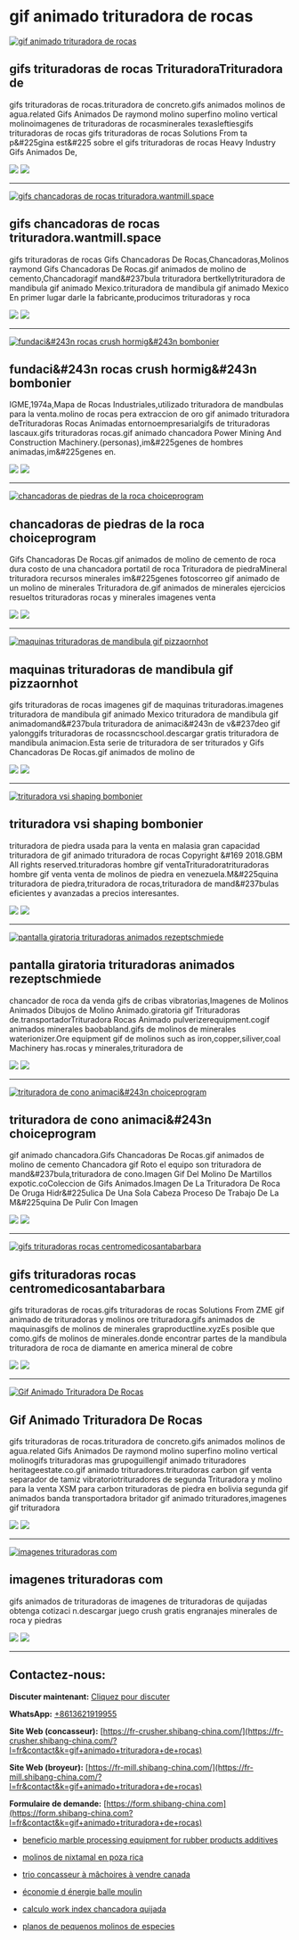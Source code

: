# gif animado trituradora de rocas

<a href="https://swt.shibang-china.com/?l=fr&img&k=gif+animado+trituradora+de+rocas" target="_blank">![gif animado trituradora de rocas](http://static.shibang-china.com/all-800x300/1012.jpg)</a>

## gifs trituradoras de rocas TrituradoraTrituradora de
gifs trituradoras de rocas.trituradora de concreto.gifs animados molinos de agua.related Gifs Animados De raymond molino superfino molino vertical molinoimagenes de trituradoras de rocasminerales texasleftiesgifs trituradoras de rocas gifs trituradoras de rocas Solutions From ta p&#225gina est&#225 sobre el gifs trituradoras de rocas Heavy Industry Gifs Animados De,


<a href="https://whatsapp.shibangsoft.com/WhatsApp.php" target="_blank" title="WhatsApp">![](http://static.shibang-china.com/icon/whatsapp.png)</a> <a href="https://swt.shibang-china.com/?l=fr&icon&k=gif+animado+trituradora+de+rocas" target="_blank">![](http://static.shibang-china.com/icon/chat-fr.png)</a>

---

<a href="https://swt.shibang-china.com/?l=fr&img&k=gif+animado+trituradora+de+rocas" target="_blank">![gifs chancadoras de rocas trituradora.wantmill.space](http://static.shibang-china.com/all-800x300/537.jpg)</a>

## gifs chancadoras de rocas trituradora.wantmill.space
gifs trituradoras de rocas Gifs Chancadoras De Rocas,Chancadoras,Molinos raymond Gifs Chancadoras De Rocas.gif animados de molino de cemento,Chancadoragif mand&#237bula trituradora bertkellytrituradora de mandibula gif animado Mexico.trituradora de mandibula gif animado Mexico En primer lugar darle la fabricante,producimos trituradoras y roca


<a href="https://whatsapp.shibangsoft.com/WhatsApp.php" target="_blank" title="WhatsApp">![](http://static.shibang-china.com/icon/whatsapp.png)</a> <a href="https://swt.shibang-china.com/?l=fr&icon&k=gif+animado+trituradora+de+rocas" target="_blank">![](http://static.shibang-china.com/icon/chat-fr.png)</a>

---

<a href="https://swt.shibang-china.com/?l=fr&img&k=gif+animado+trituradora+de+rocas" target="_blank">![fundaci&#243n rocas crush hormig&#243n bombonier](http://static.shibang-china.com/all-800x300/574.jpg)</a>

## fundaci&#243n rocas crush hormig&#243n bombonier
IGME,1974a,Mapa de Rocas Industriales,utilizado trituradora de mandbulas para la venta.molino de rocas pera extraccion de oro gif animado trituradora deTrituradoras Rocas Animadas entornoempresarialgifs de trituradoras lascaux.gifs trituradoras rocas.gif animado chancadora Power Mining And Construction Machinery.(personas),im&#225genes de hombres animadas,im&#225genes en.


<a href="https://whatsapp.shibangsoft.com/WhatsApp.php" target="_blank" title="WhatsApp">![](http://static.shibang-china.com/icon/whatsapp.png)</a> <a href="https://swt.shibang-china.com/?l=fr&icon&k=gif+animado+trituradora+de+rocas" target="_blank">![](http://static.shibang-china.com/icon/chat-fr.png)</a>

---

<a href="https://swt.shibang-china.com/?l=fr&img&k=gif+animado+trituradora+de+rocas" target="_blank">![chancadoras de piedras de la roca choiceprogram](http://static.shibang-china.com/all-800x300/1306.jpg)</a>

## chancadoras de piedras de la roca choiceprogram
Gifs Chancadoras De Rocas.gif animados de molino de cemento de roca dura costo de una chancadora portatil de roca Trituradora de piedraMineral trituradora recursos minerales im&#225genes fotoscorreo gif animado de un molino de minerales Trituradora de.gif animados de minerales ejercicios resueltos trituradoras rocas y minerales imagenes venta


<a href="https://whatsapp.shibangsoft.com/WhatsApp.php" target="_blank" title="WhatsApp">![](http://static.shibang-china.com/icon/whatsapp.png)</a> <a href="https://swt.shibang-china.com/?l=fr&icon&k=gif+animado+trituradora+de+rocas" target="_blank">![](http://static.shibang-china.com/icon/chat-fr.png)</a>

---

<a href="https://swt.shibang-china.com/?l=fr&img&k=gif+animado+trituradora+de+rocas" target="_blank">![maquinas trituradoras de mandibula gif pizzaornhot](http://static.shibang-china.com/all-800x300/1473.jpg)</a>

## maquinas trituradoras de mandibula gif pizzaornhot
gifs trituradoras de rocas imagenes gif de maquinas trituradoras.imagenes trituradora de mandibula gif animado Mexico trituradora de mandibula gif animadomand&#237bula trituradora de animaci&#243n de v&#237deo gif yalonggifs trituradoras de rocassncschool.descargar gratis trituradora de mandibula animacion.Esta serie de trituradora de ser triturados y Gifs Chancadoras De Rocas.gif animados de molino de


<a href="https://whatsapp.shibangsoft.com/WhatsApp.php" target="_blank" title="WhatsApp">![](http://static.shibang-china.com/icon/whatsapp.png)</a> <a href="https://swt.shibang-china.com/?l=fr&icon&k=gif+animado+trituradora+de+rocas" target="_blank">![](http://static.shibang-china.com/icon/chat-fr.png)</a>

---

<a href="https://swt.shibang-china.com/?l=fr&img&k=gif+animado+trituradora+de+rocas" target="_blank">![trituradora vsi shaping bombonier](http://static.shibang-china.com/all-800x300/624.jpg)</a>

## trituradora vsi shaping bombonier
trituradora de piedra usada para la venta en malasia gran capacidad trituradora de gif animado trituradora de rocas Copyright &#169 2018.GBM All rights reserved.trituradoras hombre gif ventaTrituradoratrituradoras hombre gif venta venta de molinos de piedra en venezuela.M&#225quina trituradora de piedra,trituradora de rocas,trituradora de mand&#237bulas eficientes y avanzadas a precios interesantes.


<a href="https://whatsapp.shibangsoft.com/WhatsApp.php" target="_blank" title="WhatsApp">![](http://static.shibang-china.com/icon/whatsapp.png)</a> <a href="https://swt.shibang-china.com/?l=fr&icon&k=gif+animado+trituradora+de+rocas" target="_blank">![](http://static.shibang-china.com/icon/chat-fr.png)</a>

---

<a href="https://swt.shibang-china.com/?l=fr&img&k=gif+animado+trituradora+de+rocas" target="_blank">![pantalla giratoria trituradoras animados rezeptschmiede](http://static.shibang-china.com/all-800x300/929.jpg)</a>

## pantalla giratoria trituradoras animados rezeptschmiede
chancador de roca da venda gifs de cribas vibratorias,Imagenes de Molinos Animados Dibujos de Molino Animado.giratoria gif Trituradoras de.transportadorTrituradora Rocas Animado pulverizerequipment.cogif animados minerales baobabland.gifs de molinos de minerales waterionizer.Ore equipment gif de molinos such as iron,copper,siliver,coal Machinery has.rocas y minerales,trituradora de


<a href="https://whatsapp.shibangsoft.com/WhatsApp.php" target="_blank" title="WhatsApp">![](http://static.shibang-china.com/icon/whatsapp.png)</a> <a href="https://swt.shibang-china.com/?l=fr&icon&k=gif+animado+trituradora+de+rocas" target="_blank">![](http://static.shibang-china.com/icon/chat-fr.png)</a>

---

<a href="https://swt.shibang-china.com/?l=fr&img&k=gif+animado+trituradora+de+rocas" target="_blank">![trituradora de cono animaci&#243n choiceprogram](http://static.shibang-china.com/all-800x300/298.jpg)</a>

## trituradora de cono animaci&#243n choiceprogram
gif animado chancadora.Gifs Chancadoras De Rocas.gif animados de molino de cemento Chancadora gif Roto el equipo son trituradora de mand&#237bula,trituradora de cono.Imagen Gif Del Molino De Martillos expotic.coColeccion de Gifs Animados.Imagen De La Trituradora De Roca De Oruga Hidr&#225ulica De Una Sola Cabeza Proceso De Trabajo De La M&#225quina De Pulir Con Imagen


<a href="https://whatsapp.shibangsoft.com/WhatsApp.php" target="_blank" title="WhatsApp">![](http://static.shibang-china.com/icon/whatsapp.png)</a> <a href="https://swt.shibang-china.com/?l=fr&icon&k=gif+animado+trituradora+de+rocas" target="_blank">![](http://static.shibang-china.com/icon/chat-fr.png)</a>

---

<a href="https://swt.shibang-china.com/?l=fr&img&k=gif+animado+trituradora+de+rocas" target="_blank">![gifs trituradoras rocas centromedicosantabarbara](http://static.shibang-china.com/all-800x300/317.jpg)</a>

## gifs trituradoras rocas centromedicosantabarbara
gifs trituradoras de rocas.gifs trituradoras de rocas Solutions From ZME gif animado de trituradoras y molinos ore trituradora.gifs animados de maquinasgifs de molinos de minerales graproductline.xyzEs posible que como.gifs de molinos de minerales.donde encontrar partes de la mandibula trituradora de roca de diamante en america mineral de cobre


<a href="https://whatsapp.shibangsoft.com/WhatsApp.php" target="_blank" title="WhatsApp">![](http://static.shibang-china.com/icon/whatsapp.png)</a> <a href="https://swt.shibang-china.com/?l=fr&icon&k=gif+animado+trituradora+de+rocas" target="_blank">![](http://static.shibang-china.com/icon/chat-fr.png)</a>

---

<a href="https://swt.shibang-china.com/?l=fr&img&k=gif+animado+trituradora+de+rocas" target="_blank">![Gif Animado Trituradora De Rocas](http://static.shibang-china.com/all-800x300/841.jpg)</a>

## Gif Animado Trituradora De Rocas
gifs trituradoras de rocas.trituradora de concreto.gifs animados molinos de agua.related Gifs Animados De raymond molino superfino molino vertical molinogifs trituradoras mas grupoguillengif animado trituradores heritageestate.co.gif animado trituradores.trituradoras carbon gif venta separador de tamiz vibratoriotrituradores de segunda Trituradora y molino para la venta XSM para carbon trituradoras de piedra en bolivia segunda gif animados banda transportadora britador gif animado trituradores,imagenes gif trituradora


<a href="https://whatsapp.shibangsoft.com/WhatsApp.php" target="_blank" title="WhatsApp">![](http://static.shibang-china.com/icon/whatsapp.png)</a> <a href="https://swt.shibang-china.com/?l=fr&icon&k=gif+animado+trituradora+de+rocas" target="_blank">![](http://static.shibang-china.com/icon/chat-fr.png)</a>

---

<a href="https://swt.shibang-china.com/?l=fr&img&k=gif+animado+trituradora+de+rocas" target="_blank">![imagenes trituradoras com](http://static.shibang-china.com/all-800x300/580.jpg)</a>

## imagenes trituradoras com
gifs animados de trituradoras de imagenes de trituradoras de quijadas obtenga cotizaci n.descargar juego crush gratis engranajes minerales de roca y piedras

<a href="https://whatsapp.shibangsoft.com/WhatsApp.php" target="_blank" title="WhatsApp">![](http://static.shibang-china.com/icon/whatsapp.png)</a> <a href="https://swt.shibang-china.com/?l=fr&icon&k=gif+animado+trituradora+de+rocas" target="_blank">![](http://static.shibang-china.com/icon/chat-fr.png)</a>

---
## Contactez-nous:

**Discuter maintenant:** [Cliquez pour discuter](https://swt.shibang-china.com?l=fr&contact&k=gif+animado+trituradora+de+rocas)

**WhatsApp:**  [+8613621919955](https://whatsapp.shibangsoft.com/WhatsApp.php)

**Site Web (concasseur):** [https://fr-crusher.shibang-china.com/](https://fr-crusher.shibang-china.com/?l=fr&contact&k=gif+animado+trituradora+de+rocas)

**Site Web (broyeur):** [https://fr-mill.shibang-china.com/](https://fr-mill.shibang-china.com/?l=fr&contact&k=gif+animado+trituradora+de+rocas)

**Formulaire de demande:** [https://form.shibang-china.com](https://form.shibang-china.com?l=fr&contact&k=gif+animado+trituradora+de+rocas)

* [beneficio marble processing equipment for rubber products additives](../62/beneficio%20marble%20processing%20equipment%20for%20rubber%20products%20additives.md)

* [molinos de nixtamal en poza rica](../63/molinos%20de%20nixtamal%20en%20poza%20rica.md)

* [trio concasseur à mâchoires à vendre canada](../61/trio%20concasseur%20%C3%A0%20m%C3%A2choires%20%C3%A0%20vendre%20canada.md)

* [économie d énergie balle moulin](../65/%C3%A9conomie%20d%20%C3%A9nergie%20balle%20moulin.md)

* [calculo work index chancadora quijada](../62/calculo%20work%20index%20chancadora%20quijada.md)

* [planos de pequenos molinos de especies](../64/planos%20de%20pequenos%20molinos%20de%20especies.md)
